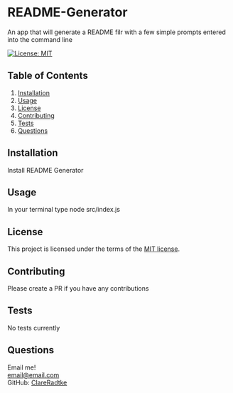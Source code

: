 # README-Generator

An app that will generate a README filr with a few simple prompts entered into the command line

[![License: MIT](https://img.shields.io/badge/License-MIT-yellow.svg)](https://opensource.org/licenses/MIT)

## Table of Contents
1. [Installation](#Installation)
2. [Usage](#Usage)
3. [License](#License)
4. [Contributing](#Contributing)
5. [Tests](#Tests)
6. [Questions](#Questions)

## Installation
Install README Generator

## Usage
In your terminal type node src/index.js

## License  
This project is licensed under the terms of the [MIT license](https://opensource.org/licenses/MIT).

## Contributing
Please create a PR if you have any contributions

## Tests
No tests currently 

## Questions
Email me!  
[email@email.com](mailto:email@email.com?subject=Github%20README-Generator%20Query)  
GitHub: [ClareRadtke](https://github.com/ClareRadtke)
